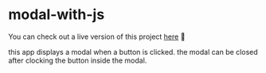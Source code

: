 # modal-with-js

You can check out a live version of this project [here](https://subtle-phoenix-e5f4ed.netlify.app) 🔲

this app displays a modal when a button is clicked. the modal can be closed after clocking the button inside the modal. 
